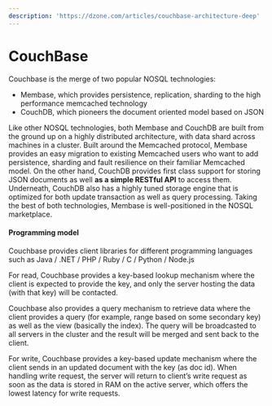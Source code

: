 ```yaml
---
description: 'https://dzone.com/articles/couchbase-architecture-deep'
---
```


# CouchBase



Couchbase is the merge of two popular NOSQL technologies:   


* Membase, which provides persistence, replication, sharding to the high performance memcached technology
* CouchDB, which pioneers the document oriented model based on JSON



Like other NOSQL technologies, both Membase and CouchDB are built from the ground up on a highly distributed architecture, with data shard across machines in a cluster. Built around the Memcached protocol, Membase provides an easy migration to existing Memcached users who want to add persistence, sharding and fault resilience on their familiar Memcached model. On the other hand, CouchDB provides first class support for storing JSON documents as well **as a simple RESTful API** to access them. Underneath, CouchDB also has a highly tuned storage engine that is optimized for both update transaction as well as query processing. Taking the best of both technologies, Membase is well-positioned in the NOSQL marketplace.



#### Programming model

Couchbase provides client libraries for different programming languages such as Java / .NET / PHP / Ruby / C / Python / Node.js  
  
For read, Couchbase provides a key-based lookup mechanism where the client is expected to provide the key, and only the server hosting the data \(with that key\) will be contacted.  
  
Couchbase also provides a query mechanism to retrieve data where the client provides a query \(for example, range based on some  secondary key\) as well as the view \(basically the index\).  The query will be broadcasted to all servers in the cluster and the result will be merged and sent back to the client.  
  
For write, Couchbase provides a key-based update mechanism where the client sends in an updated document with the key \(as doc id\).  When handling write request, the server will return to client’s write request as soon as the data is stored in RAM on the active server, which offers the lowest latency for write requests.

